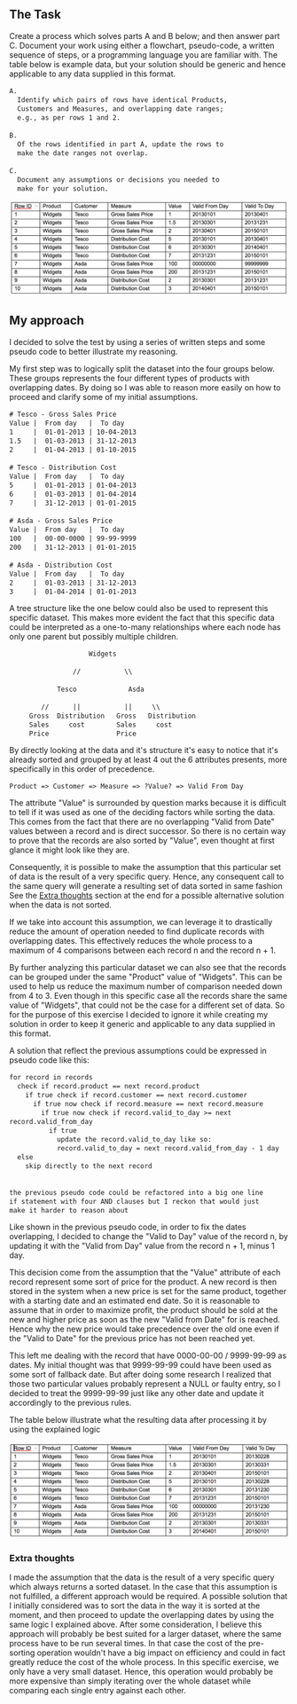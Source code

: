 ## The Task

Create a process which solves parts A and B below; and then answer part C.
Document your work using either a flowchart, pseudo-code, a written sequence
of steps, or a programming language you are familiar with. The table below is
example data, but your solution should be generic and hence applicable to any
data supplied in this format.

```
A.  
  Identify which pairs of rows have identical Products,
  Customers and Measures, and overlapping date ranges;
  e.g., as per rows 1 and 2.

B.
  Of the rows identified in part A, update the rows to
  make the date ranges not overlap.

C.
  Document any assumptions or decisions you needed to
  make for your solution.
```
![initial-data](https://raw.githubusercontent.com/y0m0/exceedra_tech_test/master/data.png)

## My approach

I decided to solve the test by using a series of written steps and some pseudo
code to better illustrate my reasoning.

My first step was to logically split the dataset into the four groups below.
These groups represents the four different types of products with
overlapping dates. By doing so I was able to reason more easily on how to
proceed and clarify some of my initial assumptions.

```
# Tesco - Gross Sales Price
Value |  From day   |  To day
1     |  01-01-2013 | 10-04-2013
1.5   |  01-03-2013 | 31-12-2013
2     |  01-04-2013 | 01-10-2015

# Tesco - Distribution Cost
Value |  From day   |  To day
5     |  01-01-2013 | 01-04-2013
6     |  01-03-2013 | 01-04-2014
7     |  31-12-2013 | 01-01-2015

# Asda - Gross Sales Price
Value |  From day   |  To day
100   |  00-00-0000 | 99-99-9999
200   |  31-12-2013 | 01-01-2015

# Asda - Distribution Cost
Value |  From day   |  To day
2     |  01-03-2013 | 31-12-2013
3     |  01-04-2014 | 01-01-2013
```

A tree structure like the one below could also be used to represent this
specific dataset.
This makes more evident the fact that this specific data could be interpreted as
a one-to-many relationships where each node has only one parent but possibly
multiple children.

```
                    Widgets

                //           \\

            Tesco             Asda

        //      ||           ||     \\
     Gross  Distribution   Gross   Distribution
     Sales     cost        Sales     cost
     Price                 Price

```

By directly looking at the data and it's structure it's easy to notice that
it's already sorted and grouped by at least 4 out the 6 attributes presents,
more specifically in this order of precedence.

```
Product => Customer => Measure => ?Value? => Valid From Day
```

The attribute "Value" is surrounded by question marks because it is
difficult to tell if it was used as one of the deciding factors while sorting
the data. This comes from the fact that there are no overlapping
"Valid from Date" values between a record and is direct successor. So there is
no certain way to prove that the records are also sorted by "Value", even
thought at first glance it might look like they are.

Consequently, it is possible to make the assumption that this particular set of data is the result of a very specific query. Hence, any consequent call to the same query will generate a resulting set of data sorted in same fashion
See the [Extra thoughts](#extra-thoughts) section at the end for a possible
alternative solution when the data is not sorted.

If we take into account this assumption, we can leverage it to drastically
reduce the amount of operation needed to find duplicate records with overlapping
dates. This effectively reduces the whole process to a maximum of 4 comparisons
between each record n and the record n + 1.

By further analyzing this particular dataset we can also see that the records
can be grouped under the same "Product" value of "Widgets".
This can be used to help us reduce the maximum number of comparison needed down
from 4 to 3. Even though in this specific case all the records share the same
value of "Widgets", that could not be the case for a different set of data. So
for the purpose of this exercise I decided to ignore it while creating my
solution in order to keep it generic and applicable to any data supplied in this
format.

A solution that reflect the previous assumptions could be expressed in pseudo
code like this:

```
for record in records
  check if record.product == next record.product
    if true check if record.customer == next record.customer
      if true now check if record.measure == next record.measure
        if true now check if record.valid_to_day >= next record.valid_from_day
          if true
            update the record.valid_to_day like so:
            record.valid_to_day = next record.valid_from_day - 1 day
  else
    skip directly to the next record


the previous pseudo code could be refactored into a big one line
if statement with four AND clauses but I reckon that would just
make it harder to reason about

```

Like shown in the previous pseudo code, in order to fix the dates overlapping,
I decided to change the "Valid to Day" value of the record n, by updating it
with the "Valid from Day" value from the record n + 1, minus 1 day.

This decision come from the assumption that the "Value" attribute of each record
represent some sort of price for the product. A new record is then stored in the
system when a new price is set for the same product, together with a starting
date and an estimated end date.
So it is reasonable to assume that in order to maximize profit, the product
should be sold at the new and higher price as soon as the new "Valid from Date" for is reached. Hence why the new price would take precedence over the old one even if the "Valid to Date" for the previous price has not been reached yet.

This left me dealing with the record that have 0000-00-00 / 9999-99-99 as dates.
My initial thought was that 9999-99-99 could have been used as some sort of
fallback date. But after doing some research I realized that those two
particular values probably represent a NULL or faulty entry, so I decided to
treat the 9999-99-99 just like any other date and update it accordingly to the previous rules.

The table below illustrate what the resulting data after processing it by using the explained logic

![results](https://raw.githubusercontent.com/y0m0/exceedra_tech_test/master/results.png)

### Extra thoughts

I made the assumption that  the data is the result of a very specific query
which always returns a sorted dataset. In the case that this assumption is not
fulfilled, a different approach would be required. A possible solution that I
initially considered was to sort the data in the way it is sorted at the moment,
and then proceed to update the overlapping dates by using the same logic I
explained above.
After some consideration, I believe this approach will probably be best
suited for a larger dataset, where the same process have to be run several times.
In that case the cost of the pre-sorting operation wouldn't have a big impact on
efficiency and could in fact greatly reduce the cost of the whole process.
In this specific exercise, we only have a very small dataset. Hence, this
operation would probably be more expensive than simply iterating over the
whole dataset while comparing each single entry against each other.
